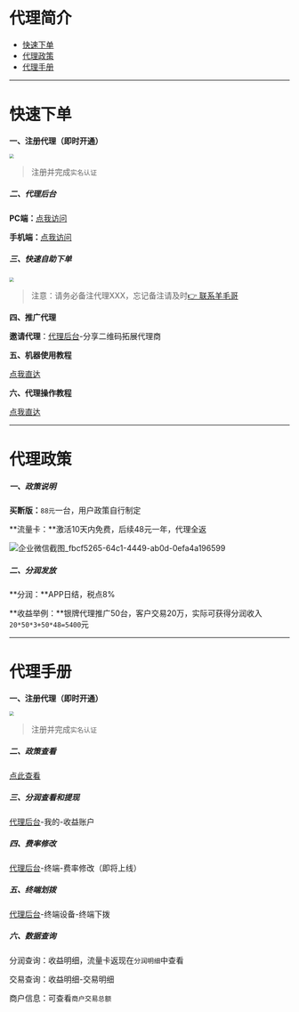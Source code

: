 # 代理简介

- [快速下单](#快速下单)
- [代理政策](#代理政策)
- [代理手册](#代理手册)

---

# 快速下单

**一、注册代理（即时开通）**

[<img src="https://wiki.zjkmkj.com/media/202401201505859.png" style="zoom:50%;" />](https://agentm.zjkmkj.com/pages/register?sup=Mg==)

>  注册并完成`实名认证`

##### 二、代理后台

**PC端：**[点我访问](https://agent.zjkmkj.com/fnlDRPAuQm.php/dashboard?ref=addtabs)

**手机端：**[点我访问](https://agent.zjkmkj.com/)

##### 三、快速自助下单

[<img src="https://wiki.zjkmkj.com/media/202401021613307.png" style="zoom:50%;" />](http://kmshop.zjkmkj.com/pages/goods_details/index?id=41)

> 注意：请务必备注代理XXX，忘记备注请及时[👉 联系羊毛哥](http://u.zjkmkj.com/unVf1  )

**四、推广代理**

**邀请代理**：[代理后台](agent/axf.md#二、代理后台)-分享二维码拓展代理商

**五、机器使用教程**

[点我直达](tool/axf.md)

**六、代理操作教程**

[点我直达](agent/axf.md)

------

# 代理政策

##### 一、政策说明

**买断版：**`88元`一台，用户政策自行制定

**流量卡：**激活10天内免费，后续48元一年，代理全返

![企业微信截图_fbcf5265-64c1-4449-ab0d-0efa4a196599](https://wiki.zjkmkj.com/media/202401251215628.png)

##### **二、分润发放**

**分润：**APP日结，税点8%

**收益举例：**银牌代理推广50台，客户交易20万，实际可获得分润收入`20*50*3+50*48=5400`元

---

# 代理手册

**一、注册代理（即时开通）**

[<img src="https://wiki.zjkmkj.com/media/202401201505859.png" style="zoom:50%;" />](https://agentm.zjkmkj.com/pages/register?sup=Mg==)

>  注册并完成`实名认证`

##### 二、政策查看

[点此查看](#代理政策)

##### 三、分润查看和提现

[代理后台](agent/qxb.md#二、代理后台)-我的-收益账户

##### 四、费率修改

[代理后台](agent/qxb.md#二、代理后台)-终端-费率修改（即将上线）

##### 五、终端划拨

[代理后台](agent/qxb.md#二、代理后台)-终端设备-终端下拨

##### 六、数据查询

分润查询：收益明细，流量卡返现在`分润明细`中查看

交易查询：收益明细-交易明细

商户信息：可查看`商户交易总额`
